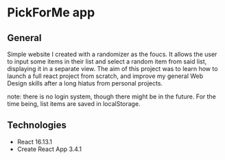 # PickForMe app

## General
Simple website I created with a randomizer as the foucs. It allows the user to input some items in their list and select a random item from said list, displaying it in a separate view. The aim of this project was to learn how to launch a full react project from scratch, and improve my general Web Design skills after a long hiatus from personal projects.

note: there is no login system, though there might be in the future. For the time being, list items are saved in localStorage.

## Technologies
- React 16.13.1
- Create React App 3.4.1

